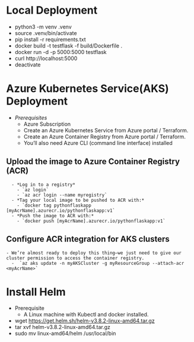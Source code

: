 # Local Deployment
  - python3 -m venv .venv
  - source .venv/bin/activate 
  - pip install -r requirements.txt
  - docker build -t testflask -f build/Dockerfile .
  - docker run -d -p 5000:5000 testflask
  - curl http://localhost:5000
  - deactivate
  
# Azure Kubernetes Service(AKS) Deployment
  - *Prerequisites*
    - Azure Subscription
    - Create an Azure Kubernetes Service from Azure portal / Terraform.
    - Create an Azure Container Registry from Azure portal / Terraform.
    - You’ll also need Azure CLI (command line interface) installed
  
  ## Upload the image to Azure Container Registry (ACR)
      - *Log in to a registry*
        - `az login`
        - `az acr login --name myregistry`
      - *Tag your local image to be pushed to ACR with:*
        - `docker tag pythonflaskapp [myAcrName].azurecr.io/pythonflaskapp:v1`
      - *Push the image to ACR with:*
        - `docker push [myAcrName].azurecr.io/pythonflaskapp:v1`

  ## Configure ACR integration for AKS clusters
    - We’re almost ready to deploy this thing—we just need to give our cluster permission to access the container registry.
      -  `az aks update -n myAKSCluster -g myResourceGroup --attach-acr <myAcrName>`

  
# Install Helm
- Prerequisite
  - A Linux machine with Kubectl and docker installed. 
- wget https://get.helm.sh/helm-v3.8.2-linux-amd64.tar.gz
- tar xvf helm-v3.8.2-linux-amd64.tar.gz
- sudo mv linux-amd64/helm /usr/local/bin
